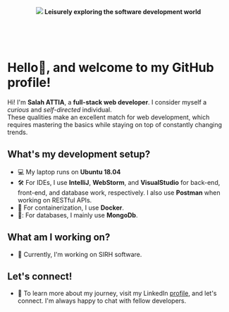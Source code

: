 <p align="center">
<img src="https://github.com/apiSalah/tutoRepo/blob/master/assets/about-cover.png" />
<b>Leisurely exploring the software development world</b>
</p>
<p align="center">&nbsp;</p>
<p align="center">&nbsp;</p>


# Hello:wave:, and welcome to my GitHub profile!


Hi! I'm **Salah ATTIA**, a **full-stack web developer**.  I consider myself a *curious* and *self-directed* individual.  
These qualities make an excellent match for web development, which requires mastering the basics while staying on top of constantly changing trends.

## What's my development setup?

-   :computer: My laptop runs on **Ubuntu 18.04**
-   :hammer_and_wrench: For IDEs, I use **IntelliJ**, **WebStorm**, and **VisualStudio** for back-end, front-end, and database work, respectively. I also use **Postman** when working on RESTful APIs.
-   :whale: For containerization, I use **Docker**.
-   🤖: For databases, I mainly use **MongoDb**.

## What am I working on?

-   :muscle: Currently, I'm working on SIRH software.


## Let's connect!

-   :handshake: To learn more about my journey, visit my LinkedIn [profile](https://www.linkedin.com/in/salah-attia-40b612146/), and let's connect. I'm always happy to chat with fellow developers.
